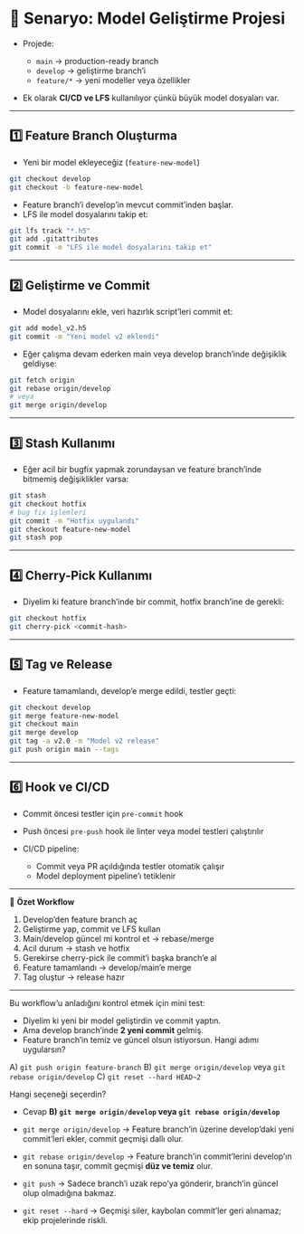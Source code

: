 # 🌟 Senaryo: Model Geliştirme Projesi

* Projede:

  * `main` → production-ready branch
  * `develop` → geliştirme branch’i
  * `feature/*` → yeni modeller veya özellikler

* Ek olarak **CI/CD ve LFS** kullanılıyor çünkü büyük model dosyaları var.

---

## 1️⃣ Feature Branch Oluşturma

* Yeni bir model ekleyeceğiz (`feature-new-model`)

```bash
git checkout develop
git checkout -b feature-new-model
```

* Feature branch’i develop’in mevcut commit’inden başlar.
* LFS ile model dosyalarını takip et:

```bash
git lfs track "*.h5"
git add .gitattributes
git commit -m "LFS ile model dosyalarını takip et"
```

---

## 2️⃣ Geliştirme ve Commit

* Model dosyalarını ekle, veri hazırlık script’leri commit et:

```bash
git add model_v2.h5
git commit -m "Yeni model v2 eklendi"
```

* Eğer çalışma devam ederken main veya develop branch’inde değişiklik geldiyse:

```bash
git fetch origin
git rebase origin/develop
# veya
git merge origin/develop
```

---

## 3️⃣ Stash Kullanımı

* Eğer acil bir bugfix yapmak zorundaysan ve feature branch’inde bitmemiş değişiklikler varsa:

```bash
git stash
git checkout hotfix
# bug fix işlemleri
git commit -m "Hotfix uygulandı"
git checkout feature-new-model
git stash pop
```

---

## 4️⃣ Cherry-Pick Kullanımı

* Diyelim ki feature branch’inde bir commit, hotfix branch’ine de gerekli:

```bash
git checkout hotfix
git cherry-pick <commit-hash>
```

---

## 5️⃣ Tag ve Release

* Feature tamamlandı, develop’e merge edildi, testler geçti:

```bash
git checkout develop
git merge feature-new-model
git checkout main
git merge develop
git tag -a v2.0 -m "Model v2 release"
git push origin main --tags
```

---

## 6️⃣ Hook ve CI/CD

* Commit öncesi testler için `pre-commit` hook
* Push öncesi `pre-push` hook ile linter veya model testleri çalıştırılır
* CI/CD pipeline:

  * Commit veya PR açıldığında testler otomatik çalışır
  * Model deployment pipeline’ı tetiklenir

---

🎯 **Özet Workflow**

1. Develop’den feature branch aç
2. Geliştirme yap, commit ve LFS kullan
3. Main/develop güncel mi kontrol et → rebase/merge
4. Acil durum → stash ve hotfix
5. Gerekirse cherry-pick ile commit’i başka branch’e al
6. Feature tamamlandı → develop/main’e merge
7. Tag oluştur → release hazır

---

Bu workflow’u anladığını kontrol etmek için mini test:

* Diyelim ki yeni bir model geliştirdin ve commit yaptın.
* Ama develop branch’inde **2 yeni commit** gelmiş.
* Feature branch’in temiz ve güncel olsun istiyorsun.
  Hangi adımı uygularsın?

A) `git push origin feature-branch`
B) `git merge origin/develop` veya `git rebase origin/develop`
C) `git reset --hard HEAD~2`

Hangi seçeneği seçerdin?

* Cevap **B) `git merge origin/develop` veya `git rebase origin/develop`**

* `git merge origin/develop` → Feature branch’in üzerine develop’daki yeni commit’leri ekler, commit geçmişi dallı olur.
* `git rebase origin/develop` → Feature branch’in commit’lerini develop’ın en sonuna taşır, commit geçmişi **düz ve temiz** olur.
* `git push` → Sadece branch’i uzak repo’ya gönderir, branch’in güncel olup olmadığına bakmaz.
* `git reset --hard` → Geçmişi siler, kaybolan commit’ler geri alınamaz; ekip projelerinde riskli.